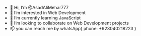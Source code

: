 - 👋 Hi, I’m @AsadAliMehar777
- 👀 I’m interested in Web Development
- 🌱 I’m currently learning JavaScript
- 💞️ I’m looking to collaborate on Web Development projects
- 📫 you can reach me by whatsApp( phone: +923040218223 )

<!---
AsadAliMehar777/AsadAliMehar777 is a ✨ special ✨ repository because its `README.md` (this file) appears on your GitHub profile.
You can click the Preview link to take a look at your changes.
--->
